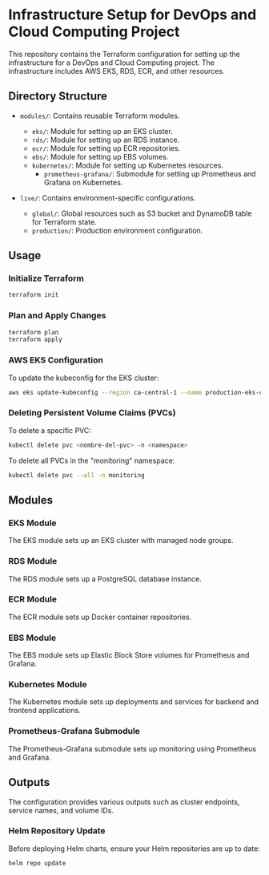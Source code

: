 # Infrastructure Setup for DevOps and Cloud Computing Project

This repository contains the Terraform configuration for setting up the infrastructure for a DevOps and Cloud Computing project. The infrastructure includes AWS EKS, RDS, ECR, and other resources.

## Directory Structure

- `modules/`: Contains reusable Terraform modules.
  - `eks/`: Module for setting up an EKS cluster.
  - `rds/`: Module for setting up an RDS instance.
  - `ecr/`: Module for setting up ECR repositories.
  - `ebs/`: Module for setting up EBS volumes.
  - `kubernetes/`: Module for setting up Kubernetes resources.
    - `prometheus-grafana/`: Submodule for setting up Prometheus and Grafana on Kubernetes.

- `live/`: Contains environment-specific configurations.
  - `global/`: Global resources such as S3 bucket and DynamoDB table for Terraform state.
  - `production/`: Production environment configuration.

## Usage

### Initialize Terraform

```sh
terraform init
```

### Plan and Apply Changes

```sh
terraform plan
terraform apply
```

### AWS EKS Configuration

To update the kubeconfig for the EKS cluster:

```sh
aws eks update-kubeconfig --region ca-central-1 --name production-eks-cluster --profile personal-account
```

### Deleting Persistent Volume Claims (PVCs)

To delete a specific PVC:

```sh
kubectl delete pvc <nombre-del-pvc> -n <namespace>
```

To delete all PVCs in the "monitoring" namespace:

```sh
kubectl delete pvc --all -n monitoring
```

## Modules

### EKS Module

The EKS module sets up an EKS cluster with managed node groups.

### RDS Module

The RDS module sets up a PostgreSQL database instance.

### ECR Module

The ECR module sets up Docker container repositories.

### EBS Module

The EBS module sets up Elastic Block Store volumes for Prometheus and Grafana.

### Kubernetes Module

The Kubernetes module sets up deployments and services for backend and frontend applications.

### Prometheus-Grafana Submodule

The Prometheus-Grafana submodule sets up monitoring using Prometheus and Grafana.

## Outputs

The configuration provides various outputs such as cluster endpoints, service names, and volume IDs.

### Helm Repository Update

Before deploying Helm charts, ensure your Helm repositories are up to date:

```sh
helm repo update
```